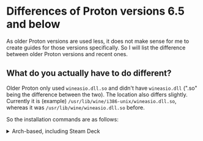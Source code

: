 # Differences of Proton versions 6.5 and below

As older Proton versions are used less, it does not make sense for me to create guides for those versions specifically. So I will list the difference between older Proton versions and recent ones.

## What do you actually have to do different?

Older Proton only used `wineasio.dll.so` and didn't have `wineasio.dll` (".so" being the difference between the two).
The location also differs slightly. Currently it is (example) `/usr/lib/wine/i386-unix/wineasio.dll.so`, whereas it was `/usr/lib/wine/wineasio.dll.so` before.

So the installation commands are as follows:

<details><summary>Arch-based, including Steam Deck</summary>

```
# build
rm -rf build32
rm -rf build64
make 32
make 64

# Install on normal wine
sudo cp build32/wineasio.dll /usr/lib32/wine/i386-windows/wineasio.dll
sudo cp build32/wineasio.dll.so /usr/lib32/wine/i386-unix/wineasio.dll.so
sudo cp build64/wineasio.dll /usr/lib/wine/x86_64-windows/wineasio.dll
sudo cp build64/wineasio.dll.so /usr/lib/wine/x86_64-unix/wineasio.dll.so

# Install to Proton
# !!! WATCH OUT FOR VARIABLES !!!
cp /usr/lib32/wine/i386-unix/wineasio.dll.so "$PROTON/lib/wine/wineasio.dll.so"
cp /usr/lib/wine/x86_64-unix/wineasio.dll.so "$PROTON/lib64/wine/wineasio.dll.so"
```

<details>

<details><summary>Debian-based</summary>

```
# build
rm -rf build32
rm -rf build64
make 32
make 64

# Install on normal wine
#
# <I will take a look at the exact paths and update this.>

# Install to Proton
# !!! WATCH OUT FOR VARIABLES !!!
cp /usr/lib/i386-linux-gnu/wine/wineasio.dll.so "$PROTON/lib/wine/wineasio.dll.so"
cp /usr/lib/x86_64-linux-gnu/wine/wineasio.dll.so "$PROTON/lib64/wine/wineasio.dll.so"
```

<details>

<details><summary>Fedora</summary>

```
# build
rm -rf build32
rm -rf build64
make 32
make 64

# Install on normal wine
sudo cp build32/wineasio.dll /usr/lib/wine/i386-windows/wineasio.dll
sudo cp build32/wineasio.dll.so /usr/lib/wine/i386-unix/wineasio.dll.so
sudo cp build64/wineasio.dll /usr/lib64/wine/x86_64-windows/wineasio.dll
sudo cp build64/wineasio.dll.so /usr/lib64/wine/x86_64-unix/wineasio.dll.so

# Install to Proton
# !!! WATCH OUT FOR VARIABLES !!!
cp /usr/lib/wine/i386-unix/wineasio.dll.so "$PROTON/lib/wine/wineasio.dll.so"
cp /usr/lib64/wine/x86_64-unix/wineasio.dll.so "$PROTON/lib64/wine/wineasio.dll.so"
```

<details>
